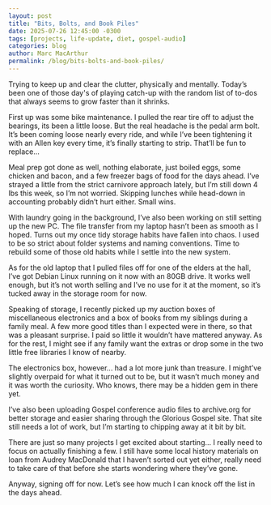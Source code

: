 ```yaml
---
layout: post
title: "Bits, Bolts, and Book Piles"
date: 2025-07-26 12:45:00 -0300
tags: [projects, life-update, diet, gospel-audio]
categories: blog
author: Marc MacArthur
permalink: /blog/bits-bolts-and-book-piles/
---
```


Trying to keep up and clear the clutter, physically and mentally. Today’s been one of those day's of playing catch-up with the random list of to-dos that always seems to grow faster than it shrinks.

<!--more-->

First up was some bike maintenance. I pulled the rear tire off to adjust the bearings, its been a little loose. But the real headache is the pedal arm bolt. It’s been coming loose nearly every ride, and while I’ve been tightening it with an Allen key every time, it’s finally starting to strip. That’ll be fun to replace...

Meal prep got done as well, nothing elaborate, just boiled eggs, some chicken and bacon, and a few freezer bags of food for the days ahead. I’ve strayed a little from the strict carnivore approach lately, but I’m still down 4 lbs this week, so I’m not worried. Skipping lunches while head-down in accounting probably didn’t hurt either. Small wins.

With laundry going in the background, I’ve also been working on still setting up the new PC. The file transfer from my laptop hasn’t been as smooth as I hoped. Turns out my once tidy storage habits have fallen into chaos. I used to be so strict about folder systems and naming conventions. Time to rebuild some of those old habits while I settle into the new system.

As for the old laptop that I pulled files off for one of the elders at the hall, I’ve got Debian Linux running on it now with an 80GB drive. It works well enough, but it’s not worth selling and I’ve no use for it at the moment, so it’s tucked away in the storage room for now.

Speaking of storage, I recently picked up my auction boxes of miscellaneous electronics and a box of books from my siblings during a family meal. A few more good titles than I expected were in there, so that was a pleasant surprise. I paid so little it wouldn’t have mattered anyway. As for the rest, I might see if any family want the extras or drop some in the two little free libraries I know of nearby.

The electronics box, however... had a lot more junk than treasure. I might’ve slightly overpaid for what it turned out to be, but it wasn’t much money and it was worth the curiosity. Who knows, there may be a hidden gem in there yet.

I’ve also been uploading Gospel conference audio files to archive.org for better storage and easier sharing through the Glorious Gospel site. That site still needs a lot of work, but I’m starting to chipping away at it bit by bit.

There are just so many projects I get excited about starting... I really need to focus on actually finishing a few. I still have some local history materials on loan from Audrey MacDonald that I haven’t sorted out yet either, really need to take care of that before she starts wondering where they’ve gone.

Anyway, signing off for now. Let’s see how much I can knock off the list in the days ahead.
